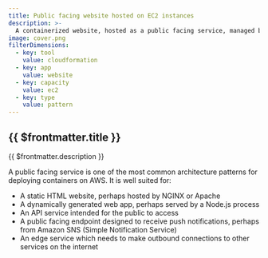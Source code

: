 ```yaml
---
title: Public facing website hosted on EC2 instances
description: >-
  A containerized website, hosted as a public facing service, managed by EC2, hosted on EC2 capacity.
image: cover.png
filterDimensions:
  - key: tool
    value: cloudformation
  - key: app
    value: website
  - key: capacity
    value: ec2
  - key: type
    value: pattern
---
```


## {{ $frontmatter.title }}

{{ $frontmatter.description }}

  <diagram filename='diagram.png'></diagram>

  A public facing service is one of the most common architecture patterns for deploying containers on AWS. It is well suited for:

  - A static HTML website, perhaps hosted by NGINX or Apache
  - A dynamically generated web app, perhaps served by a Node.js process
  - An API service intended for the public to access
  - A public facing endpoint designed to receive push notifications, perhaps from Amazon SNS (Simple Notification Service)
  - An edge service which needs to make outbound connections to other services on the internet


<codefile filename='public-cluster.yml' language='yml'>
</codefile>

<codefile filename='public-service.yml' language='yml'>
</codefile>
